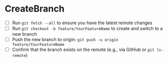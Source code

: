 # CreateBranch

- [ ] Run `git fetch --all` to ensure you have the latest remote changes
- [ ] Run `git checkout -b feature/YourFeatureName` to create and switch to a new branch
- [ ] Push the new branch to origin: `git push -u origin feature/YourFeatureName`
- [ ] Confirm that the branch exists on the remote (e.g., via GitHub or `git ls-remote`)
